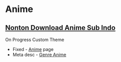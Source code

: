 # Anime
<h2><a href="https://hokime.co/">Nonton Download Anime Sub Indo</a></h2>

On Progress Custom Theme
<ul>
  <li>Fixed -  <a href="https://hokime.co/anime/">Anime</a> page</li>
  <li>Meta desc - <a href="https://hokime.co/genre/">Genre Anime</a>
